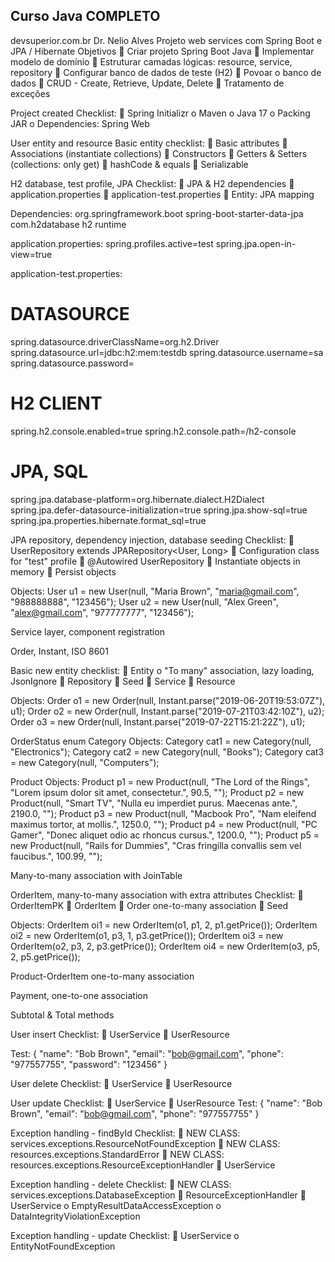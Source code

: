 ## Curso Java COMPLETO

devsuperior.com.br
Dr. Nelio Alves
Projeto web services com Spring Boot e JPA / Hibernate
Objetivos
 Criar projeto Spring Boot Java
 Implementar modelo de domínio
 Estruturar camadas lógicas: resource, service, repository
 Configurar banco de dados de teste (H2)
 Povoar o banco de dados
 CRUD - Create, Retrieve, Update, Delete
 Tratamento de exceções

Project created
Checklist:
 Spring Initializr
o Maven
o Java 17
o Packing JAR
o Dependencies: Spring Web


User entity and resource
Basic entity checklist:
 Basic attributes
 Associations (instantiate collections)
 Constructors
 Getters & Setters (collections: only get)
 hashCode & equals
 Serializable


H2 database, test profile, JPA
Checklist:
 JPA & H2 dependencies
 application.properties
 application-test.properties
 Entity: JPA mapping


Dependencies:
<dependency>
<groupId>org.springframework.boot</groupId>
<artifactId>spring-boot-starter-data-jpa</artifactId>
</dependency>
<dependency>
<groupId>com.h2database</groupId>
<artifactId>h2</artifactId>
<scope>runtime</scope>
</dependency>


application.properties:
spring.profiles.active=test
spring.jpa.open-in-view=true


application-test.properties:
# DATASOURCE
spring.datasource.driverClassName=org.h2.Driver
spring.datasource.url=jdbc:h2:mem:testdb
spring.datasource.username=sa
spring.datasource.password=


# H2 CLIENT
spring.h2.console.enabled=true
spring.h2.console.path=/h2-console


# JPA, SQL
spring.jpa.database-platform=org.hibernate.dialect.H2Dialect
spring.jpa.defer-datasource-initialization=true
spring.jpa.show-sql=true
spring.jpa.properties.hibernate.format_sql=true


JPA repository, dependency injection, database seeding
Checklist:
 UserRepository extends JPARepository<User, Long>
 Configuration class for "test" profile
 @Autowired UserRepository
 Instantiate objects in memory
 Persist objects

Objects:
User u1 = new User(null, "Maria Brown", "maria@gmail.com", "988888888", "123456");
User u2 = new User(null, "Alex Green", "alex@gmail.com", "977777777", "123456");


Service layer, component registration

Order, Instant, ISO 8601

Basic new entity checklist:
 Entity
o "To many" association, lazy loading, JsonIgnore
 Repository
 Seed
 Service
 Resource

Objects:
Order o1 = new Order(null, Instant.parse("2019-06-20T19:53:07Z"), u1);
Order o2 = new Order(null, Instant.parse("2019-07-21T03:42:10Z"), u2);
Order o3 = new Order(null, Instant.parse("2019-07-22T15:21:22Z"), u1);


OrderStatus enum
Category
Objects:
Category cat1 = new Category(null, "Electronics");
Category cat2 = new Category(null, "Books");
Category cat3 = new Category(null, "Computers");


Product
Objects:
Product p1 = new Product(null, "The Lord of the Rings", "Lorem ipsum dolor sit amet, consectetur.", 90.5, "");
Product p2 = new Product(null, "Smart TV", "Nulla eu imperdiet purus. Maecenas ante.", 2190.0, "");
Product p3 = new Product(null, "Macbook Pro", "Nam eleifend maximus tortor, at mollis.", 1250.0, "");
Product p4 = new Product(null, "PC Gamer", "Donec aliquet odio ac rhoncus cursus.", 1200.0, "");
Product p5 = new Product(null, "Rails for Dummies", "Cras fringilla convallis sem vel faucibus.", 100.99, "");


Many-to-many association with JoinTable

OrderItem, many-to-many association with extra attributes
Checklist:
 OrderItemPK
 OrderItem
 Order one-to-many association
 Seed

Objects:
OrderItem oi1 = new OrderItem(o1, p1, 2, p1.getPrice());
OrderItem oi2 = new OrderItem(o1, p3, 1, p3.getPrice());
OrderItem oi3 = new OrderItem(o2, p3, 2, p3.getPrice());
OrderItem oi4 = new OrderItem(o3, p5, 2, p5.getPrice());


Product-OrderItem one-to-many association

Payment, one-to-one association

Subtotal & Total methods

User insert
Checklist:
 UserService
 UserResource

Test:
{
 "name": "Bob Brown",
 "email": "bob@gmail.com",
 "phone": "977557755",
 "password": "123456"
}

User delete
Checklist:
 UserService
 UserResource

User update
Checklist:
 UserService
 UserResource
Test:
{
 "name": "Bob Brown",
 "email": "bob@gmail.com",
 "phone": "977557755"
}


Exception handling - findById
Checklist:
 NEW CLASS: services.exceptions.ResourceNotFoundException
 NEW CLASS: resources.exceptions.StandardError
 NEW CLASS: resources.exceptions.ResourceExceptionHandler
 UserService

Exception handling - delete
Checklist:
 NEW CLASS: services.exceptions.DatabaseException
 ResourceExceptionHandler
 UserService
o EmptyResultDataAccessException
o DataIntegrityViolationException

Exception handling - update
Checklist:
 UserService
o EntityNotFoundException 


